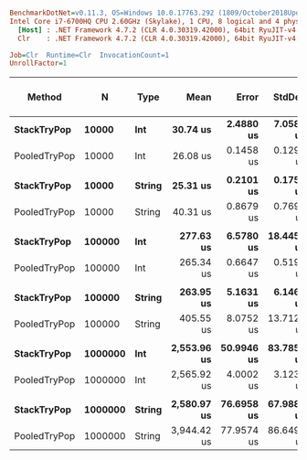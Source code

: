 ``` ini

BenchmarkDotNet=v0.11.3, OS=Windows 10.0.17763.292 (1809/October2018Update/Redstone5)
Intel Core i7-6700HQ CPU 2.60GHz (Skylake), 1 CPU, 8 logical and 4 physical cores
  [Host] : .NET Framework 4.7.2 (CLR 4.0.30319.42000), 64bit RyuJIT-v4.7.3324.0
  Clr    : .NET Framework 4.7.2 (CLR 4.0.30319.42000), 64bit RyuJIT-v4.7.3324.0

Job=Clr  Runtime=Clr  InvocationCount=1  
UnrollFactor=1  

```
|       Method |       N |   Type |        Mean |      Error |     StdDev |      Median | Ratio | RatioSD | Gen 0/1k Op | Gen 1/1k Op | Gen 2/1k Op | Allocated Memory/Op |
|------------- |-------- |------- |------------:|-----------:|-----------:|------------:|------:|--------:|------------:|------------:|------------:|--------------------:|
|  **StackTryPop** |   **10000** |    **Int** |    **30.74 us** |  **2.4880 us** |  **7.0580 us** |    **26.09 us** |  **1.00** |    **0.00** |           **-** |           **-** |           **-** |                   **-** |
| PooledTryPop |   10000 |    Int |    26.08 us |  0.1458 us |  0.1292 us |    26.04 us |  0.88 |    0.17 |           - |           - |           - |                   - |
|              |         |        |             |            |            |             |       |         |             |             |             |                     |
|  **StackTryPop** |   **10000** | **String** |    **25.31 us** |  **0.2101 us** |  **0.1754 us** |    **25.30 us** |  **1.00** |    **0.00** |           **-** |           **-** |           **-** |                   **-** |
| PooledTryPop |   10000 | String |    40.31 us |  0.8679 us |  0.7693 us |    39.95 us |  1.59 |    0.03 |           - |           - |           - |                   - |
|              |         |        |             |            |            |             |       |         |             |             |             |                     |
|  **StackTryPop** |  **100000** |    **Int** |   **277.63 us** |  **6.5780 us** | **18.4453 us** |   **272.71 us** |  **1.00** |    **0.00** |           **-** |           **-** |           **-** |                   **-** |
| PooledTryPop |  100000 |    Int |   265.34 us |  0.6647 us |  0.5190 us |   265.42 us |  0.97 |    0.07 |           - |           - |           - |                   - |
|              |         |        |             |            |            |             |       |         |             |             |             |                     |
|  **StackTryPop** |  **100000** | **String** |   **263.95 us** |  **5.1631 us** |  **6.1463 us** |   **264.90 us** |  **1.00** |    **0.00** |           **-** |           **-** |           **-** |                   **-** |
| PooledTryPop |  100000 | String |   405.55 us |  8.0752 us | 13.7122 us |   413.20 us |  1.52 |    0.06 |           - |           - |           - |                   - |
|              |         |        |             |            |            |             |       |         |             |             |             |                     |
|  **StackTryPop** | **1000000** |    **Int** | **2,553.96 us** | **50.9946 us** | **83.7856 us** | **2,539.02 us** |  **1.00** |    **0.00** |           **-** |           **-** |           **-** |                   **-** |
| PooledTryPop | 1000000 |    Int | 2,565.92 us |  4.0002 us |  3.1231 us | 2,565.58 us |  1.01 |    0.03 |           - |           - |           - |                   - |
|              |         |        |             |            |            |             |       |         |             |             |             |                     |
|  **StackTryPop** | **1000000** | **String** | **2,580.97 us** | **76.6958 us** | **67.9888 us** | **2,546.89 us** |  **1.00** |    **0.00** |           **-** |           **-** |           **-** |                   **-** |
| PooledTryPop | 1000000 | String | 3,944.42 us | 77.9574 us | 86.6495 us | 3,897.01 us |  1.54 |    0.04 |           - |           - |           - |                   - |
